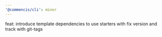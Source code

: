 ```yaml
---
'@commencis/cli': minor
---
```


feat: introduce template dependencies to use starters with fix version and track with git-tags
